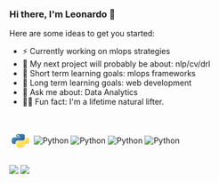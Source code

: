 ### Hi there, I'm Leonardo 👋


Here are some ideas to get you started:

- ⚡ Currently working on mlops strategies
- 🔭 My next project will probably be about: nlp/cv/drl
- 🥅 Short term learning goals: mlops frameworks
- 🌱 Long term learning goals: web development
- 💬 Ask me about: Data Analytics
- 🏋️‍♂️ Fun fact: I'm a lifetime natural lifter.

##

<div style="display: inline_block"><br>
  <img align="center" alt="Python" height="30" width="40" src="https://raw.githubusercontent.com/devicons/devicon/master/icons/python/python-original.svg">
  <img align="center" alt="Python" height="30" width="40" src="https://cdn.jsdelivr.net/gh/devicons/devicon/icons/r/r-original.svg">
  <img align="center" alt="Python" height="30" width="40" src="https://cdn.jsdelivr.net/gh/devicons/devicon/icons/mysql/mysql-original.svg">
  <img align="center" alt="Python" height="30" width="40" src="https://cdn.jsdelivr.net/gh/devicons/devicon/icons/bash/bash-original.svg">
  <img align="center" alt="Python" height="30" width="40" src="https://cdn.jsdelivr.net/gh/devicons/devicon/icons/git/git-original.svg">
</div>

## 

<div> 
  <a href="www.linkedin.com/in/leonardo-uchoa-056808116/" target="_blank"><img src="https://img.shields.io/badge/LinkedIn-0077B5?style=for-the-badge&logo=linkedin&logoColor=white" target="_blank"></a>
  <a href = "mailto:leonardouchoa.pedreira@gmail.com"><img src="https://img.shields.io/badge/-Gmail-%23333?style=for-the-badge&logo=gmail&logoColor=white" target="_blank"></a>
</div>
